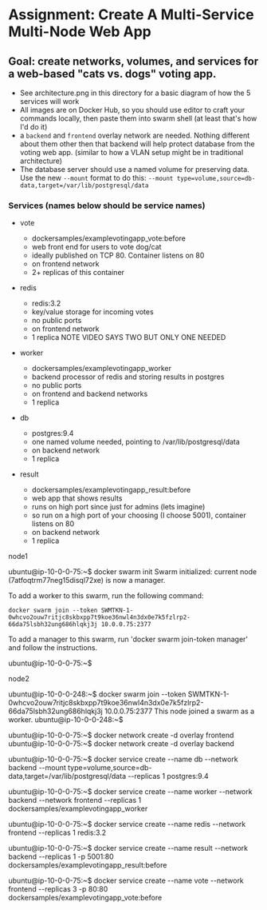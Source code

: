 # Assignment: Create A Multi-Service Multi-Node Web App

## Goal: create networks, volumes, and services for a web-based "cats vs. dogs" voting app.

- See architecture.png in this directory for a basic diagram of how the 5 services will work
- All images are on Docker Hub, so you should use editor to craft your commands locally, then paste them into swarm shell (at least that's how I'd do it)
- a `backend` and `frontend` overlay network are needed. Nothing different about them other then that backend will help protect database from the voting web app. (similar to how a VLAN setup might be in traditional architecture)
- The database server should use a named volume for preserving data. Use the new `--mount` format to do this: `--mount type=volume,source=db-data,target=/var/lib/postgresql/data`

### Services (names below should be service names)
- vote
    - dockersamples/examplevotingapp_vote:before
    - web front end for users to vote dog/cat
    - ideally published on TCP 80. Container listens on 80
    - on frontend network
    - 2+ replicas of this container

- redis
    - redis:3.2
    - key/value storage for incoming votes
    - no public ports
    - on frontend network
    - 1 replica NOTE VIDEO SAYS TWO BUT ONLY ONE NEEDED

- worker
    - dockersamples/examplevotingapp_worker
    - backend processor of redis and storing results in postgres
    - no public ports
    - on frontend and backend networks
    - 1 replica

- db
    - postgres:9.4
    - one named volume needed, pointing to /var/lib/postgresql/data
    - on backend network
    - 1 replica

- result
    - dockersamples/examplevotingapp_result:before
    - web app that shows results
    - runs on high port since just for admins (lets imagine)
    - so run on a high port of your choosing (I choose 5001), container listens on 80
    - on backend network
    - 1 replica


node1

ubuntu@ip-10-0-0-75:~$ docker swarm init
Swarm initialized: current node (7atfoqtrm77neg15disql72xe) is now a manager.

To add a worker to this swarm, run the following command:

    docker swarm join --token SWMTKN-1-0whcvo2ouw7ritjc8skbxpp7t9koe36nwl4n3dx0e7k5fzlrp2-66da75lsbh32ung686hlqkj3j 10.0.0.75:2377

To add a manager to this swarm, run 'docker swarm join-token manager' and follow the instructions.

ubuntu@ip-10-0-0-75:~$ 


node2

ubuntu@ip-10-0-0-248:~$ docker swarm join --token SWMTKN-1-0whcvo2ouw7ritjc8skbxpp7t9koe36nwl4n3dx0e7k5fzlrp2-66da75lsbh32ung686hlqkj3j 10.0.0.75:2377
This node joined a swarm as a worker.
ubuntu@ip-10-0-0-248:~$



ubuntu@ip-10-0-0-75:~$ docker network create -d overlay frontend
ubuntu@ip-10-0-0-75:~$ docker network create -d overlay backend

ubuntu@ip-10-0-0-75:~$ docker service create --name db --network backend --mount type=volume,source=db-data,target=/var/lib/postgresql/data --replicas 1 postgres:9.4

ubuntu@ip-10-0-0-75:~$ docker service create --name worker --network backend --network frontend --replicas 1 dockersamples/examplevotingapp_worker 

ubuntu@ip-10-0-0-75:~$ docker service create --name redis --network frontend --replicas 1 redis:3.2 

ubuntu@ip-10-0-0-75:~$ docker service create --name result --network backend --replicas 1 -p 5001:80 dockersamples/examplevotingapp_result:before 

ubuntu@ip-10-0-0-75:~$ docker service create --name vote --network frontend --replicas 3 -p 80:80 dockersamples/examplevotingapp_vote:before 